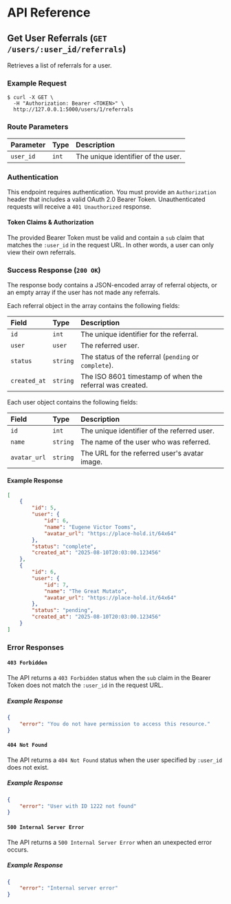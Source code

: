 # API Reference

## Get User Referrals (`GET /users/:user_id/referrals`)

Retrieves a list of referrals for a user.

### Example Request

```console
$ curl -X GET \
  -H "Authorization: Bearer <TOKEN>" \
  http://127.0.0.1:5000/users/1/referrals
```

### Route Parameters

| Parameter | Type     | Description                        |
|:----------|:---------|:-----------------------------------|
| `user_id` | `int`    | The unique identifier of the user. |

### Authentication

This endpoint requires authentication. You must provide an `Authorization` header that includes a valid OAuth 2.0 Bearer Token. Unauthenticated requests will receive a `401 Unauthorized` response.

#### Token Claims & Authorization

The provided Bearer Token must be valid and contain a `sub` claim that matches the `:user_id` in the request URL. In other words, a user can only view their own referrals.

### Success Response (`200 OK`)

The response body contains a JSON-encoded array of referral objects, or an empty array if the user has not made any referrals. 

Each referral object in the array contains the following fields:

| Field        | Type     | Description                                              |
|:-------------|:---------|:---------------------------------------------------------|
| `id`         | `int`    | The unique identifier for the referral.                  |
| `user`       | `user`   | The referred user.                                       |
| `status`     | `string` | The status of the referral (`pending` or `complete`).    |
| `created_at` | `string` | The ISO 8601 timestamp of when the referral was created. |

Each user object contains the following fields:

| Field        | Type     | Description                                   |
|:-------------|:---------|:----------------------------------------------|
| `id`         | `int`    | The unique identifier of the referred user.   |
| `name`       | `string` | The name of the user who was referred.        |
| `avatar_url` | `string` | The URL for the referred user's avatar image. |

#### Example Response

```json
[
    {
        "id": 5,
        "user": {
            "id": 6,
            "name": "Eugene Victor Tooms",
            "avatar_url": "https://place-hold.it/64x64"
        },
        "status": "complete",
        "created_at": "2025-08-10T20:03:00.123456"
    },
    {
        "id": 6,
        "user": {
            "id": 7,
            "name": "The Great Mutato",
            "avatar_url": "https://place-hold.it/64x64"
        },
        "status": "pending",
        "created_at": "2025-08-10T20:03:00.123456"
    }
]
```

### Error Responses

#### `403 Forbidden`

The API returns a `403 Forbidden` status when the `sub` claim in the Bearer Token does not match the `:user_id` in the request URL.

##### Example Response

```json
{
    "error": "You do not have permission to access this resource."
}
```

#### `404 Not Found`

The API returns a `404 Not Found` status when the user specified by `:user_id` does not exist.

##### Example Response

```json
{
    "error": "User with ID 1222 not found"
}
```

#### `500 Internal Server Error`

The API returns a `500 Internal Server Error` when an unexpected error occurs.

##### Example Response

```json
{
    "error": "Internal server error"
}
```
